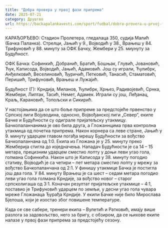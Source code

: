 ```yaml
---
title: "Добра провера у првој фази припрема"
date: 2025-07-21
category: Друштво
url: https://backapalankavesti.com/sport/fudbal/dobra-provera-u-prvoj-fazi-priprema/
---
```


КАРАЂОРЂЕВО: Стадион Пролетера, гледалаца 350, судија Малић (Бачка Паланка). Стрелци, Јањић у 9., Војводић у 38., Врањеш у 84. Трифуновић у 88. минуту за ОФК Бачку, Жембери у 25. миунуту за Будућност.

ОФК Бачка: Софинкић, Добранић, Братић, Бошњак, Глувић, Јовановић, Ћук, Каписода, Војводић, Јањић, Адамовић. Још су играли, Ћулибрк, Анђелковић, Веселиновић, Ђуричић, Петковић, Танасић, Стаматовић, Перишић, Трифуновић, Врањеш и Лужајић.

Будућност (Г): Крндија, Миланов, Ћулибрк, Хрњез, Радивојевић, Срнка, Жембери, Липтак, Тасић, Немет, Адамек. Играли су још, Леђанац, Краљ, Карановић, Топољски и Сикирић.

У настојањима да се што боље припреме за предстојеће првенство у Српској лиги Војуводина, односно, Војвођанској лиги „Север“, екипе Бачке и Будућности су одиграле пријатељску утакмицу. Бачкопаланчанима је ово била друга, а Гложаннцима прва контролна утакмица од почетка припрема.
Након корнера са леве стране, Јањић у 9. минуту ударцем главом погађа мрешу Будућности за вођство Бачкопаланчана од 1:0. Екипа из Гложана је у 25. минуту преко Жемберија стигла до изједначења. Нападач Будућности је са 14 – 15 метара, прецизним ударцем сместио лопту у доњи леви угао гола, голмана Софинкића. Након што је Каписода у 38. минуту погодио стативу, Војводић је са четири – пет метара сместио лопту у мрежу за вођство Бачкопаланчана од 2:1. У финишу утакмице Бачка је постигла још два гола. У 84. минуту Врањеш је са шест – седам метара погодио леви угао гола голмана Крндије, за вођство новог – старог српсколигаша од 3:1. Коначан резултат пријатељске утакмице – 4:1, поставио је Трифуновић ударцем по земљи, у десни угао гола чувара мреже Гложанаца Ђурађа Крндије. У екипи Бачке није било Мирослава Бјелоша, који је изостао због повишене температуре.

Када се све сабере, тренери екипа – Вулетић и Ратковић, имају више разлога за задовољство, него за бригу, с обзиром, да се њихове екипе налазе у првој фази припрема за предстојећу сезону.
